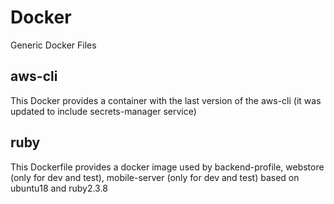 # Docker
Generic Docker Files


## aws-cli

This Docker provides a container with the last version of the aws-cli
(it was updated to include secrets-manager service)

## ruby
This Dockerfile provides a docker image used by backend-profile, webstore (only for dev and test), mobile-server (only for dev and test) based on ubuntu18 and ruby2.3.8